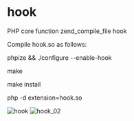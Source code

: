 # hook
PHP core function zend_compile_file  hook

Compile hook.so as follows: 


phpize && ./configure --enable-hook


make


make install



php -d extension=hook.so

![hook](https://github.com/Nuyoooah/hook/assets/76809842/5daa6c0f-6209-49ef-ad7d-be265a79ae24)
![hook_02](https://github.com/Nuyoooah/hook/assets/76809842/5fbdf0e0-adeb-4835-a766-64d88210ccda)
